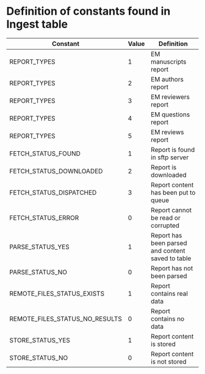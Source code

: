 # Definition of constants found in Ingest table

| Constant                       | Value | Definition                                        |
|--------------------------------|-------|---------------------------------------------------|
| REPORT_TYPES                   | 1     | EM manuscripts report                             |
| REPORT_TYPES                   | 2     | EM authors report                                 |
| REPORT_TYPES                   | 3     | EM reviewers report                               |
| REPORT_TYPES                   | 4     | EM questions report                               |
| REPORT_TYPES                   | 5     | EM reviews report                                 |
| FETCH_STATUS_FOUND             | 1     | Report is found in sftp server                    |
| FETCH_STATUS_DOWNLOADED        | 2     | Report is downloaded                              |
| FETCH_STATUS_DISPATCHED        | 3     | Report content has been put to queue              |
| FETCH_STATUS_ERROR             | 0     | Report cannot be read or corrupted                |
| PARSE_STATUS_YES               | 1     | Report has been parsed and content saved to table |
| PARSE_STATUS_NO                | 0     | Report has not been parsed                        |
| REMOTE_FILES_STATUS_EXISTS     | 1     | Report contains real data                         | 
| REMOTE_FILES_STATUS_NO_RESULTS | 0     | Report contains no data                           |
| STORE_STATUS_YES               | 1     | Report content is stored                          |
| STORE_STATUS_NO                | 0     | Report content is not stored                      |
